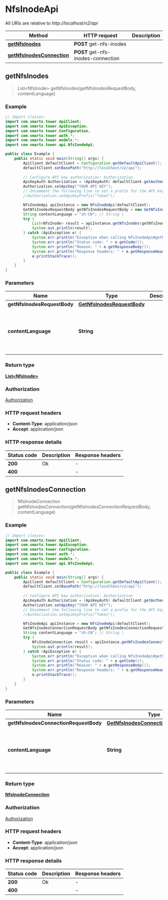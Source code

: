 # NfsInodeApi

All URIs are relative to *http://localhost/v2/api*

Method | HTTP request | Description
------------- | ------------- | -------------
[**getNfsInodes**](NfsInodeApi.md#getNfsInodes) | **POST** get-nfs-inodes | 
[**getNfsInodesConnection**](NfsInodeApi.md#getNfsInodesConnection) | **POST** get-nfs-inodes-connection | 



## getNfsInodes

> List&lt;NfsInode&gt; getNfsInodes(getNfsInodesRequestBody, contentLanguage)



### Example

```java
// Import classes:
import com.smartx.tower.ApiClient;
import com.smartx.tower.ApiException;
import com.smartx.tower.Configuration;
import com.smartx.tower.auth.*;
import com.smartx.tower.models.*;
import com.smartx.tower.api.NfsInodeApi;

public class Example {
    public static void main(String[] args) {
        ApiClient defaultClient = Configuration.getDefaultApiClient();
        defaultClient.setBasePath("http://localhost/v2/api");
        
        // Configure API key authorization: Authorization
        ApiKeyAuth Authorization = (ApiKeyAuth) defaultClient.getAuthentication("Authorization");
        Authorization.setApiKey("YOUR API KEY");
        // Uncomment the following line to set a prefix for the API key, e.g. "Token" (defaults to null)
        //Authorization.setApiKeyPrefix("Token");

        NfsInodeApi apiInstance = new NfsInodeApi(defaultClient);
        GetNfsInodesRequestBody getNfsInodesRequestBody = new GetNfsInodesRequestBody(); // GetNfsInodesRequestBody | 
        String contentLanguage = "zh-CN"; // String | 
        try {
            List<NfsInode> result = apiInstance.getNfsInodes(getNfsInodesRequestBody, contentLanguage);
            System.out.println(result);
        } catch (ApiException e) {
            System.err.println("Exception when calling NfsInodeApi#getNfsInodes");
            System.err.println("Status code: " + e.getCode());
            System.err.println("Reason: " + e.getResponseBody());
            System.err.println("Response headers: " + e.getResponseHeaders());
            e.printStackTrace();
        }
    }
}
```

### Parameters


Name | Type | Description  | Notes
------------- | ------------- | ------------- | -------------
 **getNfsInodesRequestBody** | [**GetNfsInodesRequestBody**](GetNfsInodesRequestBody.md)|  |
 **contentLanguage** | **String**|  | [optional] [default to en-US] [enum: zh-CN, en-US]

### Return type

[**List&lt;NfsInode&gt;**](NfsInode.md)

### Authorization

[Authorization](../README.md#Authorization)

### HTTP request headers

- **Content-Type**: application/json
- **Accept**: application/json


### HTTP response details
| Status code | Description | Response headers |
|-------------|-------------|------------------|
| **200** | Ok |  -  |
| **400** |  |  -  |


## getNfsInodesConnection

> NfsInodeConnection getNfsInodesConnection(getNfsInodesConnectionRequestBody, contentLanguage)



### Example

```java
// Import classes:
import com.smartx.tower.ApiClient;
import com.smartx.tower.ApiException;
import com.smartx.tower.Configuration;
import com.smartx.tower.auth.*;
import com.smartx.tower.models.*;
import com.smartx.tower.api.NfsInodeApi;

public class Example {
    public static void main(String[] args) {
        ApiClient defaultClient = Configuration.getDefaultApiClient();
        defaultClient.setBasePath("http://localhost/v2/api");
        
        // Configure API key authorization: Authorization
        ApiKeyAuth Authorization = (ApiKeyAuth) defaultClient.getAuthentication("Authorization");
        Authorization.setApiKey("YOUR API KEY");
        // Uncomment the following line to set a prefix for the API key, e.g. "Token" (defaults to null)
        //Authorization.setApiKeyPrefix("Token");

        NfsInodeApi apiInstance = new NfsInodeApi(defaultClient);
        GetNfsInodesConnectionRequestBody getNfsInodesConnectionRequestBody = new GetNfsInodesConnectionRequestBody(); // GetNfsInodesConnectionRequestBody | 
        String contentLanguage = "zh-CN"; // String | 
        try {
            NfsInodeConnection result = apiInstance.getNfsInodesConnection(getNfsInodesConnectionRequestBody, contentLanguage);
            System.out.println(result);
        } catch (ApiException e) {
            System.err.println("Exception when calling NfsInodeApi#getNfsInodesConnection");
            System.err.println("Status code: " + e.getCode());
            System.err.println("Reason: " + e.getResponseBody());
            System.err.println("Response headers: " + e.getResponseHeaders());
            e.printStackTrace();
        }
    }
}
```

### Parameters


Name | Type | Description  | Notes
------------- | ------------- | ------------- | -------------
 **getNfsInodesConnectionRequestBody** | [**GetNfsInodesConnectionRequestBody**](GetNfsInodesConnectionRequestBody.md)|  |
 **contentLanguage** | **String**|  | [optional] [default to en-US] [enum: zh-CN, en-US]

### Return type

[**NfsInodeConnection**](NfsInodeConnection.md)

### Authorization

[Authorization](../README.md#Authorization)

### HTTP request headers

- **Content-Type**: application/json
- **Accept**: application/json


### HTTP response details
| Status code | Description | Response headers |
|-------------|-------------|------------------|
| **200** | Ok |  -  |
| **400** |  |  -  |

